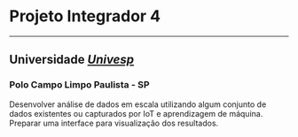 # Projeto Integrador 4
 
 <hr/>
 
 ## Universidade _[Univesp](https://univesp.br)_
 
 ### Polo Campo Limpo Paulista - SP
 
Desenvolver análise de dados em escala utilizando algum conjunto de dados existentes ou capturados por IoT e aprendizagem de máquina. Preparar uma interface para visualização dos resultados.
